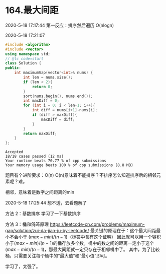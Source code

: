 # 164.最大间距

2020-5-18 17:17:44
第一反应：排序然后遍历
O(nlogn)

2020-5-18 17:21:07
```cpp
#include <algorithm>
#include <vector>
using namespace std;
// @lc code=start
class Solution {
public:
    int maximumGap(vector<int>& nums) {
        int len = nums.size();
        if (len < 2){
            return 0;
        }
        sort(nums.begin(), nums.end());
        int maxDiff = 0;
        for (int i = 0; i < len-1; i++){
            int diff = nums[i+1]-nums[i];
            if (diff > maxDiff){
                maxDiff = diff;
            }
        }
        return maxDiff;
    }
};
```

```
Accepted
18/18 cases passed (12 ms)
Your runtime beats 70.77 % of cpp submissions
Your memory usage beats 100 % of cpp submissions (8.8 MB)
```

题目有个进阶要求：O(n)
O(n)意味着不能排序？不排序怎么知道排序后的相邻元素呢？难。

相邻，意味着是数字之间距离的min

2020-5-18 17:25:44
想不透，去看题解了

方法 2：基数排序
学习了一下基数排序

方法 3：桶和鸽笼原理
https://leetcode-cn.com/problems/maximum-gap/solution/zui-da-jian-ju-by-leetcode/
最关键的原理在于：这个最大间距最小不会小于 $(max-min)/(n-1)$（标答中含有这个证明）
因此就可以用一个容积小于$(max-min)/(n-1)$的桶存放多个数，桶中的数之间的距离一定小于这个$(max-min)/(n-1)$，那最大间距就一定只存在于相邻桶中了。
其中，为了比较桶，只需要关注每个桶中的“最大值”和“最小值”即可。

学习了，太强了。